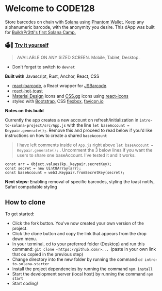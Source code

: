 # Welcome to CODE128

 Store barcodes on chain with [Solana](https://solana.com/) using [Phantom Wallet](https://phantom.app/). Keep any alphanumeric barcode, with the anonymity you desire. This dApp was built for [BuildrPr3tti's first Solana Camp.](https://github.com/buildpr3tti/Intro-to-Solana-Starter)  

### 🗳️🚀 [Try it yourself](https://erikamoji.vercel.app/)

> AVAILABLE ON ANY SIZED SCREEN. Mobile, Tablet, Desktop. 
- Don't forget to switch to `devnet`



**Built with** Javascript, Rust, Anchor, React, CSS
- [react-barcode](https://github.com/kciter/react-barcode), a React wrapper for [JSBarcode](https://github.com/lindell/JsBarcode).
- [react-hot-toast](https://react-hot-toast.com/)
- [Material Design](https://developers.google.com/fonts/docs/material_icons) icons and [CSS.gg](https://github.com/astrit/css.gg) icons using [react-icons](https://react-icons.github.io/react-icons)
- styled with [Bootstrap](https://getbootstrap.com/docs/5.2/getting-started/introduction/), CSS [flexbox](https://css-tricks.com/snippets/css/a-guide-to-flexbox/), [favicon.io](https://favicon.io/)

**Notes on this build**

Currently the app creates a new account on refresh/initialization in `intro-to-solana-project/src/App.js` with the line `let baseAccount = Keypair.generate();`. Remove this and proceed to read below if you'd like instructions on how to create a shared `baseAccount`
 
>I have left comments inside of `App.js` right above `let baseAccount = Keypair.generate();` . Uncomment the 3 below lines if you want the users to share one baseAccount. I've tested it and it works.
  
    const arr = Object.values(kp._keypair.secretKey);
    const secret = new Uint8Array(arr);
    const baseAccount = web3.Keypair.fromSecretKey(secret);


**Next steps:** Enabling removal of specific barcodes, styling the toast notifs, Safari compatiable styling

## How to clone

To get started:

- Click the fork button. You've now created your own version of the project.
- Click the clone button and copy the link that appears from the drop down menu.
- In your terminal, cd to your preferred folder (Desktop) and run this command: `git clone <https://github.com/>... `(paste in your own link that ou copied in the previous step)
- Change directory into the new folder by running the command `cd intro-to-solana-starter`
- Install the project dependencies by running the command `npm install`
- Start the development server (local host) by running the command `npm start`
- Start coding!
